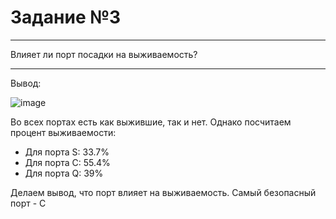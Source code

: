 # Задание №3
***
Влияет ли порт посадки на выживаемость?
***
Вывод:


![image](https://user-images.githubusercontent.com/72620861/133925264-98e9dfd2-a813-40c8-8afc-c336499e4d6f.png)


Во всех портах есть как выжившие, так и нет. Однако посчитаем процент выживаемости:
* Для порта S:   33.7%
* Для порта С:   55.4%
* Для порта Q:   39%


Делаем вывод, что порт влияет на выживаемость. Самый безопасный порт - С

